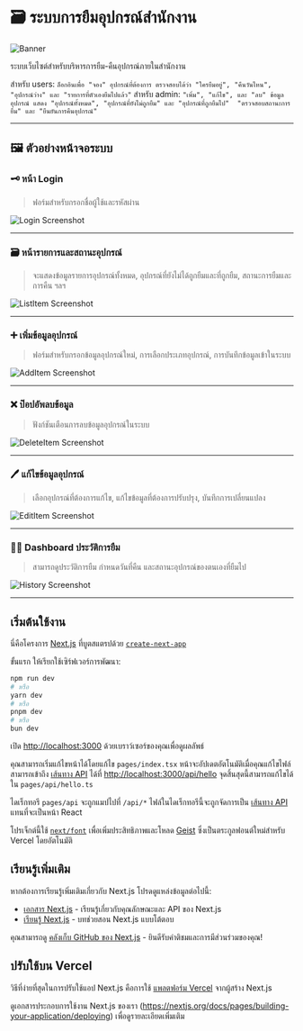 # 🗃️ ระบบการยืมอุปกรณ์สำนักงาน

![Banner](https://media.discordapp.net/attachments/1366351684577656924/1369262692208218213/image.png?ex=681b38c1&is=6819e741&hm=76c1e139c4a1e1930e7e78bf16b5c1b9a2642266f5432ae9994018a800fee8f2&=&format=webp&quality=lossless&width=1076&height=603)

ระบบเว็บไซต์สำหรับบริหารการยืม-คืนอุปกรณ์ภายในสำนักงาน

สำหรับ users:
`ล็อกอินเพื่อ "จอง" อุปกรณ์ที่ต้องการ
ตรวจสอบได้ว่า "ใครยืมอยู่", "คืนวันไหน", "อุปกรณ์ว่าง" และ "รายการที่ตัวเองยืมไปแล้ว"`
สำหรับ admin:
`"เพิ่ม", "แก้ไข", และ "ลบ" ข้อมูลอุปกรณ์
แสดง "อุปกรณ์ทั้งหมด", "อุปกรณ์ที่ยังไม่ถูกยืม" และ "อุปกรณ์ที่ถูกยืมไป" 
"ตรวจสอบสถานะการยืม" และ "ยืนยันการคืนอุปกรณ์"`

---

## 🖼️ ตัวอย่างหน้าจอระบบ

### 🗝️ หน้า Login
> ฟอร์มสำหรับกรอกชื่อผู้ใช้และรหัสผ่าน

![Login Screenshot](https://media.discordapp.net/attachments/1366351684577656924/1369261998272942202/image.png?ex=681b381c&is=6819e69c&hm=71778bff7d94239f0c32af5cea41cefb8aafceb731d4e503405b68df0d949b7e&=&format=webp&quality=lossless&width=1087&height=748)

---

### 🗃 หน้ารายการและสถานะอุปกรณ์
> จะแสดงข้อมูลรายการอุปกรณ์ทั้งหมด, อุปกรณ์ที่ยังไม่ได้ถูกยืมและที่ถูกยืม, สถานะการยืมและการคืน ฯลฯ

![ListItem Screenshot](https://media.discordapp.net/attachments/1366351684577656924/1366807988446433361/image.png?ex=68124aa2&is=6810f922&hm=6680fbe3421c11a5243e50a08535c1789cb9fe78d85d30381301568a9d945fb3&=&format=webp&quality=lossless&width=1390&height=855)

---

### ➕ เพิ่มข้อมูลอุปกรณ์
> ฟอร์มสำหรับกรอกข้อมูลอุปกรณ์ใหม่, การเลือกประเภทอุปกรณ์, การบันทึกข้อมูลเข้าในระบบ

![AddItem Screenshot](https://media.discordapp.net/attachments/1366351684577656924/1369261998939963413/image.png?ex=681b381c&is=6819e69c&hm=440fb005e2b8e8dc4892b353b8e8c7fc372121721c9f490e5bcc11bf425044bc&=&format=webp&quality=lossless&width=905&height=624)

---

### ❌ ป๊อปอัพลบข้อมูล
> ฟังก์ชันเตือนการลบข้อมูลอุปกรณ์ในระบบ

![DeleteItem Screenshot](https://media.discordapp.net/attachments/1366351684577656924/1369261999258861578/image.png?ex=681b381c&is=6819e69c&hm=1b2858de0eaa13119818bed2193b21ee5f49c701db7f7bcccb3b50e90e517f56&=&format=webp&quality=lossless&width=876&height=605)

---

### 🖊 แก้ไขข้อมูลอุปกรณ์
> เลือกอุปกรณ์ที่ต้องการแก้ไข, แก้ไขข้อมูลที่ต้องการปรับปรุง, บันทึกการเปลี่ยนแปลง

![EditItem Screenshot](https://media.discordapp.net/attachments/1366351684577656924/1369261999648800798/image.png?ex=681b381c&is=6819e69c&hm=1fae44bf01942ad7ec98e9e11fcfe66eaf2d8df391b4fa6f1b61a6f22bfd5218&=&format=webp&quality=lossless&width=870&height=605)

---

### 🧑‍💻️ Dashboard ประวัติการยืม
> สามารถดูประวัติการยืม กำหนดวันที่คืน และสถานะอุปกรณ์ของตนเองที่ยืมไป

![History Screenshot](https://media.discordapp.net/attachments/1366351684577656924/1369261999942275142/image.png?ex=681b381c&is=6819e69c&hm=a0d3f7c47258c29519c1c4a45fc9045ca9d06b048f1c1638327def50466c5bd0&=&format=webp&quality=lossless&width=790&height=448)

---

## เริ่มต้นใช้งาน

นี่คือโครงการ [Next.js](https://nextjs.org) ที่บูตสแตรปด้วย [`create-next-app`](https://nextjs.org/docs/pages/api-reference/create-next-app)

ขั้นแรก ให้เรียกใช้เซิร์ฟเวอร์การพัฒนา:

```bash
npm run dev
# หรือ
yarn dev
# หรือ
pnpm dev
# หรือ
bun dev
```

เปิด [http://localhost:3000](http://localhost:3000) ด้วยเบราว์เซอร์ของคุณเพื่อดูผลลัพธ์

คุณสามารถเริ่มแก้ไขหน้าได้โดยแก้ไข `pages/index.tsx` หน้าจะอัปเดตอัตโนมัติเมื่อคุณแก้ไขไฟล์
สามารถเข้าถึง [เส้นทาง API](https://nextjs.org/docs/pages/building-your-application/routing/api-routes) ได้ที่ [http://localhost:3000/api/hello](http://localhost:3000/api/hello) จุดสิ้นสุดนี้สามารถแก้ไขได้ใน `pages/api/hello.ts`

ไดเร็กทอรี `pages/api` จะถูกแมปไปที่ `/api/*` ไฟล์ในไดเร็กทอรีนี้จะถูกจัดการเป็น [เส้นทาง API](https://nextjs.org/docs/pages/building-your-application/routing/api-routes) แทนที่จะเป็นหน้า React

โปรเจ็กต์นี้ใช้ [`next/font`](https://nextjs.org/docs/pages/building-your-application/optimizing/fonts) เพื่อเพิ่มประสิทธิภาพและโหลด [Geist](https://vercel.com/font) ซึ่งเป็นตระกูลฟอนต์ใหม่สำหรับ Vercel โดยอัตโนมัติ

## เรียนรู้เพิ่มเติม

หากต้องการเรียนรู้เพิ่มเติมเกี่ยวกับ Next.js โปรดดูแหล่งข้อมูลต่อไปนี้:

- [เอกสาร Next.js](https://nextjs.org/docs) - เรียนรู้เกี่ยวกับคุณลักษณะและ API ของ Next.js
- [เรียนรู้ Next.js](https://nextjs.org/learn-pages-router) - บทช่วยสอน Next.js แบบโต้ตอบ

คุณสามารถดู [คลังเก็บ GitHub ของ Next.js](https://github.com/vercel/next.js) - ยินดีรับคำติชมและการมีส่วนร่วมของคุณ!

## ปรับใช้บน Vercel

วิธีที่ง่ายที่สุดในการปรับใช้แอป Next.js คือการใช้ [แพลตฟอร์ม Vercel](https://vercel.com/new?utm_medium=default-template&filter=next.js&utm_source=create-next-app&utm_campaign=create-next-app-readme) จากผู้สร้าง Next.js

ดูเอกสารประกอบการใช้งาน Next.js ของเรา (https://nextjs.org/docs/pages/building-your-application/deploying) เพื่อดูรายละเอียดเพิ่มเติม
